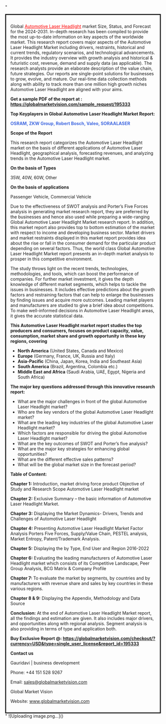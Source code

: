 "<div style='border: 3px solid black; padding: 1em;'>

Global <a style='color: #ff0000;' href='https://globalmarketvision.com/reports/global-automotive-laser-headlight-market/195333'>Automotive Laser Headlight</a> market Size, Status, and Forecast for the 2024-2031. In-depth research has been compiled to provide the most up-to-date information on key aspects of the worldwide market. This research report covers major aspects of the Automotive Laser Headlight Market including drivers, restraints, historical and current trends, regulatory scenarios, and technological advancements. It provides the industry overview with growth analysis and historical &amp; futuristic cost, revenue, demand and supply data (as applicable). The research analysts provide an elaborate description of the value chain, future strategies. Our reports are single-point solutions for businesses to grow, evolve, and mature. Our real-time data collection methods along with ability to track more than one million high growth niches Automotive Laser Headlight are aligned with your aims.

<strong>Get a sample PDF of the report at </strong><strong>:</strong><strong> <a style='color: #ff0000;' href='https://globalmarketvision.com/sample_request/195333?utm_source=linkedinPulse&utm_medium=Dhiraj&utm_campaign=Dhiraj'><strong>https://globalmarketvision.com/sample_request/195333</strong></a></strong>

<strong>Top Keyplayers in Global Automotive Laser Headlight Market Report:</strong>

<strong style='color: #4169e1;'>OSRAM, ZKW Group, Robert Bosch, Valeo, SORAALASER</strong>

<strong>Scope of the Report</strong>

This research report categorizes the Automotive Laser Headlight market on the basis of different applications of Automotive Laser Headlight, geographical analysis, forecasting revenues, and analyzing trends in the Automotive Laser Headlight market.

<strong>On the basis of Types</strong>

35W, 40W, 60W, Other

<strong>On the basis of applications</strong>

Passenger Vehicle, Commercial Vehicle

Due to the effectiveness of SWOT analysis and Porter’s Five Forces analysis in generating market research report, they are preferred by the businesses and hence also used while preparing a wide-ranging Global Automotive Laser Headlight Market research report. In addition, this market report also provides top to bottom estimation of the market with respect to income and developing business sector. Market drivers and market restraints displayed in this market report provides idea about the rise or fall in the consumer demand for the particular product depending on several factors. Thus, the world class Global Automotive Laser Headlight Market report presents an in-depth market analysis to prosper in this competitive environment.

The study throws light on the recent trends, technologies, methodologies, and tools, which can boost the performance of companies. For further market investment, it gives the depth knowledge of different market segments, which helps to tackle the issues in businesses. It includes effective predictions about the growth factors and restraining factors that can help to enlarge the businesses by finding issues and acquire more outcomes. Leading market players and manufacturers are studied to give a brief idea about competitions. To make well-informed decisions in Automotive Laser Headlight areas, it gives the accurate statistical data.

<strong>This Automotive Laser Headlight market report studies the top producers and consumers, focuses on product capacity, value, consumption, market share and growth opportunity in these key regions, covering</strong>
<ul>
  <li><strong>North America</strong> (United States, Canada and Mexico)</li>
  <li><strong>Europe</strong> (Germany, France, UK, Russia and Italy)</li>
  <li><strong>Asia-Pacific</strong> (China, Japan, Korea, India and Southeast Asia)</li>
  <li><strong>South America</strong> (Brazil, Argentina, Colombia etc.)</li>
  <li><strong>Middle East and Africa</strong> (Saudi Arabia, UAE, Egypt, Nigeria and South Africa)</li>
</ul>
<strong>The major key questions addressed through this innovative research report:</strong>
<ul>
  <li>What are the major challenges in front of the global Automotive Laser Headlight market?</li>
  <li>Who are the key vendors of the global Automotive Laser Headlight market?</li>
  <li>What are the leading key industries of the global Automotive Laser Headlight market?</li>
  <li>Which factors are responsible for driving the global Automotive Laser Headlight market?</li>
  <li>What are the key outcomes of SWOT and Porter’s five analysis?</li>
  <li>What are the major key strategies for enhancing global opportunities?</li>
  <li>What are the different effective sales patterns?</li>
  <li>What will be the global market size in the forecast period?</li>
</ul>
<strong>Table of Content:</strong>

<strong>Chapter 1:</strong> Introduction, market driving force product Objective of Study and Research Scope Automotive Laser Headlight market

<strong>Chapter 2:</strong> Exclusive Summary – the basic information of Automotive Laser Headlight Market.

<strong>Chapter 3:</strong> Displaying the Market Dynamics- Drivers, Trends and Challenges of Automotive Laser Headlight

<strong>Chapter 4:</strong> Presenting Automotive Laser Headlight Market Factor Analysis Porters Five Forces, Supply/Value Chain, PESTEL analysis, Market Entropy, Patent/Trademark Analysis.

<strong>Chapter 5:</strong> Displaying the by Type, End User and Region 2016-2022

<strong>Chapter 6:</strong> Evaluating the leading manufacturers of Automotive Laser Headlight market which consists of its Competitive Landscape, Peer Group Analysis, BCG Matrix &amp; Company Profile

<strong>Chapter 7: </strong>To evaluate the market by segments, by countries and by manufacturers with revenue share and sales by key countries in these various regions.

<strong>Chapter 8 &amp; 9:</strong> Displaying the Appendix, Methodology and Data Source

<strong>Conclusion:</strong> At the end of Automotive Laser Headlight Market report, all the findings and estimation are given. It also includes major drivers, and opportunities along with regional analysis. Segment analysis is also providing in terms of type and application both.

<strong>Buy Exclusive Report @: <strong><a style='color: #ff0000;' href='https://globalmarketvision.com/checkout/?currency=USD&type=single_user_license&report_id=195333?utm_source=linkedinPulse&utm_medium=Dhiraj&utm_campaign=Dhiraj'>https://globalmarketvision.com/checkout/?currency=USD&type=single_user_license&report_id=195333</a></strong></strong>

<strong>Contact us</strong>

Gauridavi | business development

Phone: +44 151 528 9267

Email: <a href='mailto:sales@globalmarketvision.com'>sales@globalmarketvision.com</a>

Global Market Vision

Website: <a href='http://www.globalmarketvision.com/'>www.globalmarketvision.com</a>

</div>"
![Uploading image.png…]()
